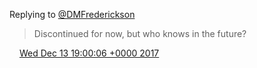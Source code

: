 Replying to [@DMFrederickson](https://twitter.com/DMFrederickson/status/940721922295451648)

> Discontinued for now, but who knows in the future?

<img src="../../media/tweet.ico" width="12" /> [Wed Dec 13 19:00:06 +0000 2017](https://twitter.com/timwasson/status/941019920246169604)
